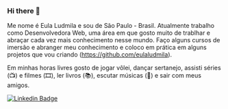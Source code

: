 ### Hi there 👋

Me nome é Eula Ludmila e sou de São Paulo - Brasil. Atualmente trabalho como Desenvolvedora Web, uma área em que gosto muito de trablhar e abraçar cada vez mais conhecimento nesse mundo. Faço alguns cursos de imersão e abranger meu conhecimento e coloco em prática em alguns projetos que vou criando (https://github.com/eulaludmila).

Em minhas horas livres gosto de jogar vôlei, dançar sertanejo, assisti séries (📺) e filmes (🎞️), ler livros (📚), escutar músicas (🎵) e sair com meus amigos.

[![Linkedin Badge](https://img.shields.io/badge/-LinkedIn-blue?style=flat-square&logo=Linkedin&logoColor=white&link=https://www.linkedin.com/in/eula-teixeira-5a4a62197)](https://www.linkedin.com/in/eula-teixeira-5a4a62197)
